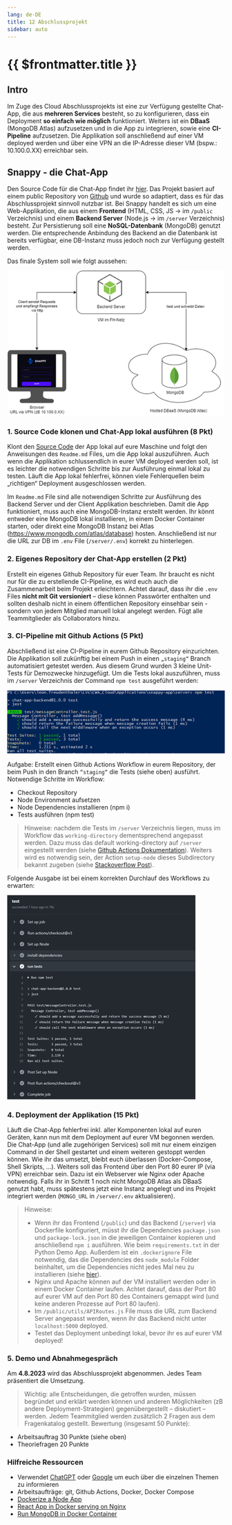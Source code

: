 ```yaml
---
lang: de-DE
title: 12 Abschlussprojekt
sidebar: auto
---
```


# {{ $frontmatter.title }}

## Intro
Im Zuge des Cloud Abschlussprojekts ist eine zur Verfügung gestellte Chat-App, die aus **mehreren Services** besteht, so zu konfigurieren, dass ein Deployment **so einfach wie möglich** funktioniert. 
Weiters ist ein **DBaaS** (MongoDB Atlas) aufzusetzen und in die App zu integrieren, sowie eine **CI-Pipeline** aufzusetzen. 
Die Applikation soll anschließend auf einer VM deployed werden und über eine VPN an die IP-Adresse dieser VM (bspw.: 10.100.0.XX) erreichbar sein.

## Snappy - die Chat-App
Den Source Code für die Chat-App findet ihr [hier](https://github.com/leonardo1710/AbschlussprojektCloud2023).
Das Projekt basiert auf einem public Repository von [Github](https://github.com/koolkishan/chat-app-react-nodejs) und wurde so adaptiert, dass es für das Abschlussprojekt sinnvoll nutzbar ist. 
Bei Snappy handelt es sich um eine Web-Applikation, die aus einem **Frontend** (HTML, CSS, JS -> im `/public` Verzeichnis) und einem **Backend Server** (Node.js -> im `/server` Verzeichnis) besteht. 
Zur Persistierung soll eine **NoSQL-Datenbank** (MongoDB) genutzt werden. Die entsprechende Anbindung des Backend an die Datenbank ist bereits verfügbar, eine DB-Instanz muss jedoch noch zur Verfügung gestellt werden.

Das finale System soll wie folgt aussehen:

![System](./img/system.png)

### 1. Source Code klonen und Chat-App lokal ausführen (8 Pkt)
Klont den [Source Code](https://github.com/leonardo1710/AbschlussprojektCloud2023) der App lokal auf eure Maschine und folgt den Anweisungen des ``Readme.md`` Files, um die App lokal auszuführen. 
Auch wenn die Applikation schlussendlich in eurer VM deployed werden soll, ist es leichter die notwendigen Schritte bis zur Ausführung einmal lokal zu testen. 
Läuft die App lokal fehlerfrei, können viele Fehlerquellen beim „richtigen“ Deployment ausgeschlossen werden. 

Im ``Readme.md`` File sind alle notwendigen Schritte zur Ausführung des Backend Server und der Client Applikation beschrieben. 
Damit die App funktioniert, muss auch eine MongoDB-Instanz erstellt werden. 
Ihr könnt entweder eine MongoDB lokal installieren, in einem Docker Container starten, oder direkt eine MongoDB Instanz bei Atlas (https://www.mongodb.com/atlas/database) hosten. 
Anschließend ist nur die URL zur DB im ``.env`` File (``/server/.env``) korrekt zu hinterlegen.

### 2.	Eigenes Repository der Chat-App erstellen (2 Pkt)
Erstellt ein eigenes Github Repository für euer Team. 
Ihr braucht es nicht nur für die zu erstellende CI-Pipeline, es wird euch auch die Zusammenarbeit beim Projekt erleichtern. 
Achtet darauf, dass ihr die ``.env`` Files **nicht mit Git versioniert** – diese können Passwörter enthalten und sollten deshalb nicht in einem öffentlichen Repository einsehbar sein - sondern von jedem Mitglied manuell lokal angelegt werden.
Fügt alle Teammitglieder als Collaborators hinzu.

### 3.	CI-Pipeline mit Github Actions (5 Pkt)
Abschließend ist eine CI-Pipeline in eurem Github Repository einzurichten. Die Applikation soll zukünftig bei einem Push in einen ``„staging“`` Branch automatisiert getestet werden. 
Aus diesem Grund wurden 3 kleine Unit-Tests für Demozwecke hinzugefügt.
Um die Tests lokal auszuführen, muss im ``/server`` Verzeichnis der Command `npm test` ausgeführt werden:

![tests](./img/tests.png)

Aufgabe:
Erstellt einen Github Actions Workflow in eurem Repository, der beim Push in den Branch ``“staging“`` die Tests (siehe oben) ausführt.
Notwendige Schritte im Workflow:
-	Checkout Repository
-	Node Environment aufsetzen
-	Node Dependencies installieren (npm i)
-	Tests ausführen (npm test)

> Hinweise: nachdem die Tests im ``/server`` Verzeichnis liegen, muss im Workflow das `working-directory` dementsprechend angepasst werden. 
Dazu muss das default working-directory auf ``/server`` eingestellt werden (siehe [Github Actions Dokumentation](https://docs.github.com/en/actions/using-workflows/workflow-syntax-for-github-actions#defaultsrun)). 
Weiters wird es notwendig sein, der Action `setup-node` dieses Subdirectory bekannt zugeben (siehe [Stackoverflow Post](https://stackoverflow.com/questions/68639588/github-actions-dependencies-lock-file-is-not-found-in-runners-path)).

Folgende Ausgabe ist bei einem korrekten Durchlauf des Workflows zu erwarten:

![workflow](./img/test_run.png)

### 4. Deployment der Applikation (15 Pkt)
Läuft die Chat-App fehlerfrei inkl. aller Komponenten lokal auf euren Geräten, kann nun mit dem Deployment auf eurer VM begonnen werden. 
Die Chat-App (und alle zugehörigen Services) soll mit nur einem einzigen Command in der Shell gestartet und einem weiteren gestoppt werden können.
Wie ihr das umsetzt, bleibt euch überlassen (Docker-Compose, Shell Skripts, …). 
Weiters soll das Frontend über den Port 80 eurer IP (via VPN) erreichbar sein. Dazu ist ein Webserver wie Nginx oder Apache notwendig.
Falls ihr in Schritt 1 noch nicht MongoDB Atlas als DBaaS genutzt habt, muss spätestens jetzt eine Instanz angelegt und ins Projekt integriert werden (``MONGO_URL`` in ``/server/.env`` aktualisieren).

> Hinweise: 
> * Wenn ihr das Frontend (``/public``) und das Backend (``/server``) via Dockerfile konfiguriert, müsst ihr die Dependencies ``package.json`` und ``package-lock.json`` in die jeweiligen Container kopieren und anschließend ``npm i`` ausführen. Wie beim ``requirements.txt`` in der Python Demo App. Außerdem ist ein `.dockerignore` File notwendig, das die Dependencies des `node_module` Folder beinhaltet, um die Dependencies nicht jedes Mal neu zu installieren (siehe [hier](https://stackoverflow.com/questions/31789770/what-are-the-files-that-the-dockerignore-works-on)).
> * Nginx und Apache können auf der VM installiert werden oder in einem Docker Container laufen. Achtet darauf, dass der Port 80 auf eurer VM auf den Port 80 des Containers gemappt wird (und keine anderen Prozesse auf Port 80 laufen).
> * Im ``/public/utils/APIRoutes.js`` File muss die URL zum Backend Server angepasst werden, wenn ihr das Backend nicht unter ``localhost:5000`` deployed.
> * Testet das Deployment unbedingt lokal, bevor ihr es auf eurer VM deployed! 

### 5.	Demo und Abnahmegespräch
Am **4.8.2023** wird das Abschlussprojekt abgenommen. Jedes Team präsentiert die Umsetzung. 
> Wichtig: alle Entscheidungen, die getroffen wurden, müssen begründet und erklärt werden können und anderen Möglichkeiten (zB andere Deployment-Strategien) gegenübergestellt – diskutiert – werden. Jedem Teammitglied werden zusätzlich 2 Fragen aus dem Fragenkatalog gestellt.
Bewertung (insgesamt 50 Punkte):
-	Arbeitsauftrag 30 Punkte (siehe oben)
-	Theoriefragen 20 Punkte

### Hilfreiche Ressourcen
* Verwendet [ChatGPT](https://chat.openai.com/) oder [Google](https://www.google.com/) um euch über die einzelnen Themen zu informieren
* Arbeitsaufträge: git, Github Actions, Docker, Docker Compose
* [Dockerize a Node App](https://dev.to/otomato_io/how-to-optimize-production-docker-images-running-nodejs-with-yarn-504b)
* [React App in Docker serving on Nginx](https://www.youtube.com/watch?v=Sm8GbC02MlE)
* [Run MongoDB in Docker Container](https://www.geeksforgeeks.org/how-to-run-mongodb-as-a-docker-container/)








